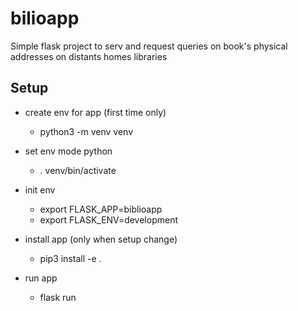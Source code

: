# bilioapp
Simple flask project to serv and request queries on book's physical addresses on distants homes libraries

## Setup
* create env for app (first time only)
  * python3 -m venv venv

* set env mode python
  * . venv/bin/activate 

* init env
  * export FLASK_APP=biblioapp
  * export FLASK_ENV=development

* install app (only when setup change)
  * pip3 install -e .

* run app
  * flask run
